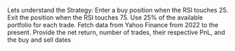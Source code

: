 Lets understand the Strategy:
Enter a buy position when the RSI touches 25.
Exit the position when the RSI touches 75.
Use 25% of the available portfolio for each trade.
Fetch data from Yahoo Finance from 2022 to the present.
Provide the net return, number of trades, their respective PnL, and the buy and sell dates
